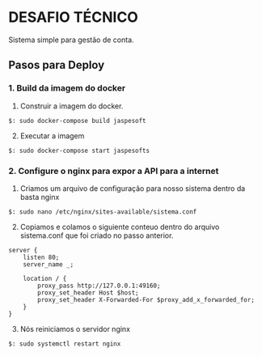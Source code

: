 # DESAFIO TÉCNICO

Sistema simple para gestão de conta.

## Pasos para Deploy 

### 1. Build da imagem do docker

1.  Construir a imagem do docker.
 ```
 $: sudo docker-compose build jaspesoft
```
2. Executar a imagem
 ```
 $: sudo docker-compose start jaspesofts
```

### 2. Configure o nginx para expor a API para a internet

1. Criamos um arquivo de configuração para nosso sistema dentro da basta nginx 

```
$: sudo nano /etc/nginx/sites-available/sistema.conf
```
2. Copiamos e colamos o siguiente conteuo dentro do arquivo sistema.conf que foi criado no passo anterior.
```
server {
    listen 80;
    server_name _;

    location / {
        proxy_pass http://127.0.0.1:49160;
        proxy_set_header Host $host;
        proxy_set_header X-Forwarded-For $proxy_add_x_forwarded_for;
    }
}
```
3. Nós reiniciamos o servidor nginx
```
$: sudo systemctl restart nginx
```

